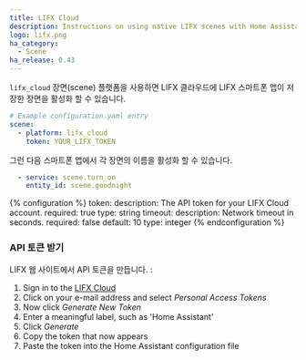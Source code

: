 ```yaml
---
title: LIFX Cloud
description: Instructions on using native LIFX scenes with Home Assistant.
logo: lifx.png
ha_category:
  - Scene
ha_release: 0.43
---
```


`lifx_cloud` 장면(scene) 플랫폼을 사용하면 LIFX 클라우드에 LIFX 스마트폰 앱이 저장한 장면을 활성화 할 수 있습니다.

```yaml
# Example configuration.yaml entry
scene:
  - platform: lifx_cloud
    token: YOUR_LIFX_TOKEN
```

그런 다음 스마트폰 앱에서 각 장면의 이름을 활성화 할 수 있습니다.

```yaml
  - service: scene.turn_on
    entity_id: scene.goodnight
```

{% configuration %}
token:
  description: The API token for your LIFX Cloud account.
  required: true
  type: string
timeout:
  description: Network timeout in seconds.
  required: false
  default: 10
  type: integer
{% endconfiguration %}

### API 토큰 받기

LIFX 웹 사이트에서 API 토큰을 만듭니다. :
1. Sign in to the [LIFX Cloud](https://cloud.lifx.com/)
2. Click on your e-mail address and select _Personal Access Tokens_
3. Now click _Generate New Token_
4. Enter a meaningful label, such as 'Home Assistant'
5. Click _Generate_
6. Copy the token that now appears
7. Paste the token into the Home Assistant configuration file
